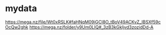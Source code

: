 # mydata

https://mega.nz/file/Wt0xRSLK#faHNqM09iGCl8O_tBoV49ACKvZ_IBSXf59cOcQw2ghk
https://mega.nz/folder/y9Um0LIQ#_3zB3kGkljvd3zozidDd-A
